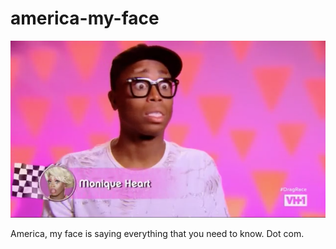 # america-my-face

![Monique Heart](/public/poster.png)

America, my face is saying everything that you need to know. Dot com.

